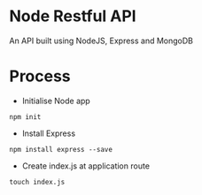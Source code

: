 # Node Restful API

An API built using NodeJS, Express and MongoDB

# Process
- Initialise Node app
```
npm init
```
- Install Express
```
npm install express --save
```
- Create index.js at application route
```
touch index.js
```